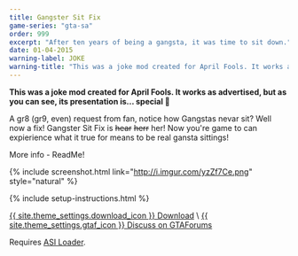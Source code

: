 ```yaml
---
title: Gangster Sit Fix
game-series: "gta-sa"
order: 999
excerpt: "After ten years of being a gangsta, it was time to sit down."
date: 01-04-2015
warning-label: JOKE
warning-title: "This was a joke mod created for April Fools. It works as advertised, but as you can see, its presentation is... special 🙂"
---
```

**<span style="white-space:nowrap"><i class="fas fa-exclamation-triangle" style="color:DarkOrange"></i> This</span> was a joke mod created for April Fools. It works as advertised, but as you can see, its presentation is... <span style="white-space:nowrap">special 🙂 <i class="fas fa-exclamation-triangle" style="color:DarkOrange"></i></span>**

A gr8 (gr9, even) request from fan, notice how Gangstas nevar sit? Well now a fix! Gangster Sit Fix is ~~hear~~ ~~herr~~ her!
Now you're game to can expierience what it true for means to be real gansta sittings!

More info - ReadMe!

{% include screenshot.html link="http://i.imgur.com/yzZf7Ce.png" style="natural" %}

{% include setup-instructions.html %}

<a href="https://www.dropbox.com/s/x4jpw422zrakhj6/GangsterSitFix.zip?dl=0" class="button" role="button">{{ site.theme_settings.download_icon }} Download</a> \\
<a href="https://gtaforums.com/topic/781311-sarelsit-gangster-sit-fix/" class="button forums" role="button">{{ site.theme_settings.gtaf_icon }} Discuss on GTAForums</a>

Requires [ASI Loader](#asiloader).